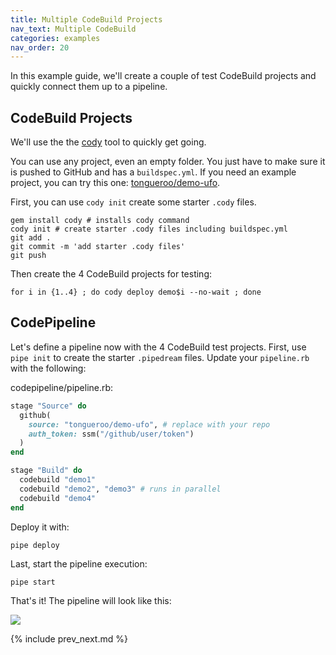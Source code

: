 ```yaml
---
title: Multiple CodeBuild Projects
nav_text: Multiple CodeBuild
categories: examples
nav_order: 20
---
```


In this example guide, we'll create a couple of test CodeBuild projects and quickly connect them up to a pipeline.

## CodeBuild Projects

We'll use the the [cody](https://cody.run/) tool to quickly get going.

You can use any project, even an empty folder. You just have to make sure it is pushed to GitHub and has a `buildspec.yml`.  If you need an example project, you can try this one: [tongueroo/demo-ufo](https://github.com/tongueroo/demo-ufo).

First, you can use `cody init` create some starter `.cody` files.

    gem install cody # installs cody command
    cody init # create starter .cody files including buildspec.yml
    git add .
    git commit -m 'add starter .cody files'
    git push

Then create the 4 CodeBuild projects for testing:

    for i in {1..4} ; do cody deploy demo$i --no-wait ; done

## CodePipeline

Let's define a pipeline now with the 4 CodeBuild test projects. First, use `pipe init` to create the starter `.pipedream` files. Update your `pipeline.rb` with the following:

codepipeline/pipeline.rb:

```ruby
stage "Source" do
  github(
    source: "tongueroo/demo-ufo", # replace with your repo
    auth_token: ssm("/github/user/token")
  )
end

stage "Build" do
  codebuild "demo1"
  codebuild "demo2", "demo3" # runs in parallel
  codebuild "demo4"
end
```

Deploy it with:

    pipe deploy

Last, start the pipeline execution:

    pipe start

That's it!  The pipeline will look like this:

![](/img/docs/multiple-codebuild-projects-pipeline.png)

{% include prev_next.md %}
